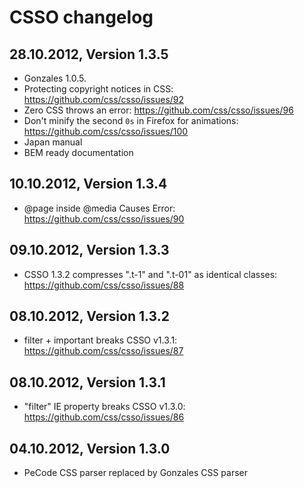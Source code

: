 CSSO changelog
===================

28.10.2012, Version 1.3.5
-------------------------

- Gonzales 1.0.5.
- Protecting copyright notices in CSS: https://github.com/css/csso/issues/92
- Zero CSS throws an error: https://github.com/css/csso/issues/96
- Don't minify the second `0s` in Firefox for animations: https://github.com/css/csso/issues/100
- Japan manual
- BEM ready documentation

10.10.2012, Version 1.3.4 
-------------------------

- @page inside @media Causes Error: https://github.com/css/csso/issues/90

09.10.2012, Version 1.3.3 
-------------------------

- CSSO 1.3.2 compresses ".t-1" and ".t-01" as identical classes: https://github.com/css/csso/issues/88

08.10.2012, Version 1.3.2 
-------------------------

- filter + important breaks CSSO v1.3.1: https://github.com/css/csso/issues/87

08.10.2012, Version 1.3.1
-------------------------

- "filter" IE property breaks CSSO v1.3.0: https://github.com/css/csso/issues/86

04.10.2012, Version 1.3.0 
-------------------------

- PeCode CSS parser replaced by Gonzales CSS parser
